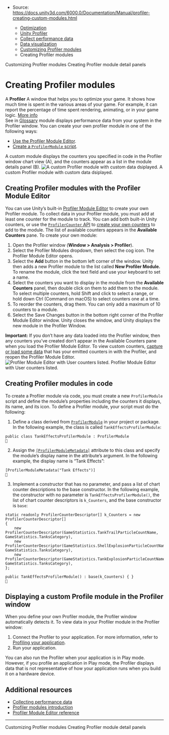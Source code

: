 * Source: https://docs.unity3d.com/6000.0/Documentation/Manual/profiler-creating-custom-modules.html

  * [Optimization](https://docs.unity3d.com/6000.0/Documentation/Manual/analysis.html)
  * [Unity Profiler](https://docs.unity3d.com/6000.0/Documentation/Manual/Profiler.html)
  * [Collect performance data](https://docs.unity3d.com/6000.0/Documentation/Manual/profiler-collect-data.html)
  * [Data visualization](https://docs.unity3d.com/6000.0/Documentation/Manual/profiler-visualizing-data.html)
  * [Customizing Profiler modules](https://docs.unity3d.com/6000.0/Documentation/Manual/profiler-customizing.html)
  * Creating Profiler modules


[](https://docs.unity3d.com/6000.0/Documentation/Manual/profiler-customizing.html)
Customizing Profiler modules
[](https://docs.unity3d.com/6000.0/Documentation/Manual/profiler-customizing-details-view.html)
Creating Profiler module detail panels
# Creating Profiler modules
A **Profiler** A window that helps you to optimize your game. It shows how much time is spent in the various areas of your game. For example, it can report the percentage of time spent rendering, animating, or in your game logic. [More info](https://docs.unity3d.com/6000.0/Documentation/Manual/Profiler.html)  
See in [Glossary](https://docs.unity3d.com/6000.0/Documentation/Manual/Glossary.html#Profiler) module displays performance data from your system in the Profiler window.
You can create your own profiler module in one of the following ways:
  * [Use the Profiler Module Editor](https://docs.unity3d.com/6000.0/Documentation/Manual/profiler-creating-custom-modules.html#Creating-custom-Profiler-module-editor).
  * [Create a `ProfilerModule` script](https://docs.unity3d.com/6000.0/Documentation/Manual/profiler-creating-custom-modules.html#creating-profiler-modules-code).


A custom module displays the counters you specified in code in the Profiler window chart view (A), and the counters appear as a list in the module details panel (B). 
![A custom Profiler module with custom data dsiplayed.](https://docs.unity3d.com/6000.0/Documentation/uploads/Main/Profiler_Tank_module.png) A custom Profiler module with custom data dsiplayed.
## Creating Profiler modules with the Profiler Module Editor
You can use Unity’s built-in [Profiler Module Editor](https://docs.unity3d.com/6000.0/Documentation/Manual/profiler-module-editor.html) to create your own Profiler module. To collect data in your Profiler module, you must add at least one counter for the module to track. You can add both built-in Unity counters, or use the [`ProfilerCounter` API](https://docs.unity3d.com/Packages/com.unity.profiling.core@latest?subfolder=/api/Unity.Profiling.ProfilerCounter-1.html) to [create your own counters](https://docs.unity3d.com/6000.0/Documentation/Manual/profiler-add-counters-code.html) to add to the module. The list of available counters appears in the **Available Counters** pane.
To create your own module:
  1. Open the Profiler window (**Window > Analysis > Profiler**).
  2. Select the Profiler Modules dropdown, then select the cog icon. The Profiler Module Editor opens.
  3. Select the **Add** button in the bottom left corner of the window. Unity then adds a new Profiler module to the list called **New Profiler Module.** To rename the module, click the text field and use your keyboard to set a name.
  4. Select the counters you want to display in the module from the **Available Counters** panel, then double click on them to add them to the module. To select multiple counters, hold Shift and click to select a range, or hold down Ctrl (Command on macOS) to select counters one at a time.
  5. To reorder the counters, drag them. You can only add a maximum of 10 counters to a module.
  6. Select the Save Changes button in the bottom right corner of the Profiler Module Editor window. Unity closes the window, and Unity displays the new module in the Profiler Window.


**Important:** If you don’t have any data loaded into the Profiler window, then any counters you’ve created don’t appear in the Available Counters pane when you load the Profiler Module Editor. To view custom counters, [capture or load some data](https://docs.unity3d.com/6000.0/Documentation/Manual/profiler-collect-data.html) that has your emitted counters in with the Profiler, and reopen the Profiler Module Editor.
![Profiler Module Editor with User counters listed.](https://docs.unity3d.com/6000.0/Documentation/uploads/Main/profiler-module-editor-user-counters.png) Profiler Module Editor with User counters listed.
## Creating Profiler modules in code
To create a Profiler module via code, you must create a new `ProfilerModule` script and define the module’s properties including the counters it displays, its name, and its icon.
To define a Profiler module, your script must do the following:
  1. Define a class derived from [`ProfilerModule`](https://docs.unity3d.com/6000.0/Documentation/ScriptReference/Unity.Profiling.Editor.ProfilerModule.html) in your project or package. In the following example, the class is called `TankEffectsProfilerModule`:
```
public class TankEffectsProfilerModule : ProfilerModule

```

  2. Assign the [`[ProfilerModuleMetadata]`](https://docs.unity3d.com/6000.0/Documentation/ScriptReference/Unity.Profiling.Editor.ProfilerModuleMetadataAttribute.html) attribute to this class and specify the module’s display name in the attribute’s argument. In the following example, the display name is “Tank Effects”:
```
[ProfilerModuleMetadata("Tank Effects")] 

```

  3. Implement a constructor that has no parameter, and pass a list of chart counter descriptions to the base constructor. In the following example, the constructor with no parameter is `TankEffectsProfilerModule()`, the list of chart counter descriptors is `k_Counters`, and the base constructor is `base`:
```
static readonly ProfilerCounterDescriptor[] k_Counters = new ProfilerCounterDescriptor[]
{
    new ProfilerCounterDescriptor(GameStatistics.TankTrailParticleCountName, GameStatistics.TanksCategory),
    new ProfilerCounterDescriptor(GameStatistics.ShellExplosionParticleCountName, GameStatistics.TanksCategory),
    new ProfilerCounterDescriptor(GameStatistics.TankExplosionParticleCountName, GameStatistics.TanksCategory),
};
        
public TankEffectsProfilerModule() : base(k_Counters) { }

```



## Displaying a custom Profile module in the Profiler window
When you define your own Profiler module, the Profiler window automatically detects it. To view data in your Profiler module in the Profiler window:
  1. Connect the Profiler to your application. For more information, refer to [Profiling your application](https://docs.unity3d.com/6000.0/Documentation/Manual/profiler-profiling-applications.html).
  2. Run your application.


You can also run the Profiler when your application is in Play mode. However, if you profile an application in Play mode, the Profiler displays data that is not representative of how your application runs when you build it on a hardware device.
## Additional resources
  * [Collecting performance data](https://docs.unity3d.com/6000.0/Documentation/Manual/profiling-collect-data-introduction.html)
  * [Profiler modules introduction](https://docs.unity3d.com/6000.0/Documentation/Manual/profiler-modules-introduction.html)
  * [Profiler Module Editor reference](https://docs.unity3d.com/6000.0/Documentation/Manual/profiler-module-editor.html)


* * *
[](https://docs.unity3d.com/6000.0/Documentation/Manual/profiler-customizing.html)
Customizing Profiler modules
[](https://docs.unity3d.com/6000.0/Documentation/Manual/profiler-customizing-details-view.html)
Creating Profiler module detail panels
